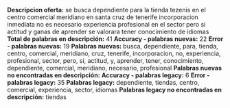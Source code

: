 **Descripcion oferta:** se busca dependiente para la tienda tezenis en el centro comercial meridiano en santa cruz de tenerife incorporacion inmediata no es necesario experiencia profesional en el sector pero si actitud y ganas de aprender se valorara tener conocimiento de idiomas 
**Total de palabras en descripción:** 41
**Accuracy - palabras nuevas:** 22
**Error - palabras nuevas:** 19
**Palabras nuevas:** busca, dependiente, para, tienda, centro, comercial, meridiano, cruz, tenerife, incorporacion, no, experiencia, profesional, sector, pero, si, actitud, y, aprender, tener, conocimiento, dependiente, comercial, meridiano, necesario, profesional
**Palabras nuevas no encontradas en descripción:** 
**Accuracy - palabras legacy:** 6
**Error - palabras legacy:** 35
**Palabras legacy:** dependiente, tiendas, centro, comercial, experiencia, sector, idiomas
**Palabras legacy no encontradas en descripción:** tiendas
